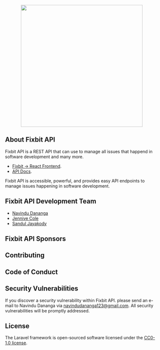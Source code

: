 <p align="center"><a href="#" target="_blank"><img src="https://i.ibb.co/6rVx2CF/fixbit-logo-m-removebg-preview.png" width="400"></a></p>

<!-- <p align="center">
<a href="https://travis-ci.org/laravel/framework"><img src="https://travis-ci.org/laravel/framework.svg" alt="Build Status"></a>
<a href="https://packagist.org/packages/laravel/framework"><img src="https://img.shields.io/packagist/dt/laravel/framework" alt="Total Downloads"></a>
<a href="https://packagist.org/packages/laravel/framework"><img src="https://img.shields.io/packagist/v/laravel/framework" alt="Latest Stable Version"></a>
<a href="https://packagist.org/packages/laravel/framework"><img src="https://img.shields.io/packagist/l/laravel/framework" alt="License"></a>
</p> -->

## About Fixbit API

Fixbit API is a REST API that can use to manage all issues that happend in software development and many more.

-   [Fixbit -> React Frontend](https://fixbitapp.herokuapp.com).
-   [API Docs](https://documenter.getpostman.com/view/13920141/TVssj8Ks).

Fixbit API is accessible, powerful, and provides easy API endpoints to manage issues happening in software development.

## Fixbit API Development Team

-   [Navindu Dananga](https://github.com/krypto-i9)
-   [Jennive Cole](https://github.com/cole-js)
-   [Sandul Jayakody](https://github.com/sa-ndman)

## Fixbit API Sponsors

## Contributing

## Code of Conduct

## Security Vulnerabilities

If you discover a security vulnerability within Fixbit API. please send an e-mail to Navindu Dananga via [navindudananga123@gmail.com](mailto:navindudananga123@gmail.com). All security vulnerabilities will be promptly addressed.

## License

The Laravel framework is open-sourced software licensed under the [CC0-1.0 license](https://choosealicense.com/licenses/cc0-1.0/).
